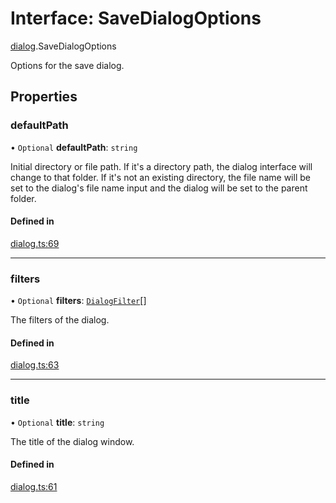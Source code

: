 # Interface: SaveDialogOptions

[dialog](../modules/dialog.md).SaveDialogOptions

Options for the save dialog.

## Properties

### defaultPath

• `Optional` **defaultPath**: `string`

Initial directory or file path.
If it's a directory path, the dialog interface will change to that folder.
If it's not an existing directory, the file name will be set to the dialog's file name input and the dialog will be set to the parent folder.

#### Defined in

[dialog.ts:69](https://github.com/tauri-apps/tauri/blob/2d73b99/tooling/api/src/dialog.ts#L69)

___

### filters

• `Optional` **filters**: [`DialogFilter`](dialog.DialogFilter.md)[]

The filters of the dialog.

#### Defined in

[dialog.ts:63](https://github.com/tauri-apps/tauri/blob/2d73b99/tooling/api/src/dialog.ts#L63)

___

### title

• `Optional` **title**: `string`

The title of the dialog window.

#### Defined in

[dialog.ts:61](https://github.com/tauri-apps/tauri/blob/2d73b99/tooling/api/src/dialog.ts#L61)
